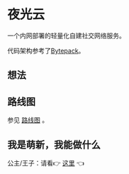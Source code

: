 # 夜光云

一个内网部署的轻量化自建社交网络服务。

代码架构参考了[Bytepack](https://github.com/dashbitco/bytepack_archive)。

## 想法

## 路线图

参见 [路线图](/ROADMAP.md) 。

## 我是萌新，我能做什么

公主/王子：请看👉 [这里](/CONTRIB.md) 👈
